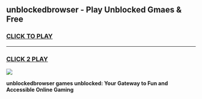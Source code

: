 
## unblockedbrowser - Play Unblocked Gmaes & Free
<h3>
<a href="https://news.freeplayer.one?title=unblockedbrowser&ref=23F">CLICK TO PLAY</a></h3>
<hr>

<h3>
<a href="https://news.freeplayer.one?title=unblockedbrowser&ref=23F">CLICK 2 PLAY</a>
  
</h3>

<a href="https://news.freeplayer.one?title=unblockedbrowser&ref=23F/"><img src="https://clearcache.store/games.png"></a>


**unblockedbrowser games unblocked: Your Gateway to Fun and Accessible Online Gaming**
